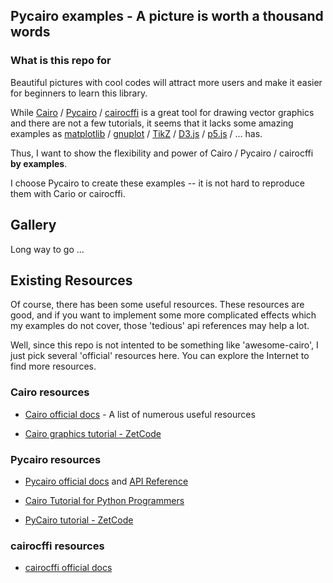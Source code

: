 ## Pycairo examples - A picture is worth a thousand words

### What is this repo for

Beautiful pictures with cool codes will attract more users and make it easier for beginners to learn this library.

While [Cairo](https://cairographics.org/) / [Pycairo](https://github.com/pygobject/pycairo) / [cairocffi](https://github.com/Kozea/cairocffi) is a great tool for drawing vector graphics and there are not a few tutorials, it seems that it lacks some amazing examples as [matplotlib](https://matplotlib.org/gallery/index.html) / [gnuplot](http://gnuplot.sourceforge.net/demo_5.0/) / [TikZ](http://www.texample.net/tikz/examples/all/) / [D3.js](https://github.com/d3/d3/wiki/Gallery) / [p5.js](https://p5js.org/examples/) / ... has.

Thus, I want to show the flexibility and power of Cairo / Pycairo / cairocffi **by examples**.

I choose Pycairo to create these examples -- it is not hard to reproduce them with Cario or cairocffi.



## Gallery

Long way to go ...



## Existing Resources

Of course, there has been some useful resources. These resources are good, and if you want to implement some more complicated effects which my examples do not cover, those 'tedious' api references may help a lot.

Well, since this repo is not intented to be something like 'awesome-cairo', I just pick several 'official' resources here. You can explore the Internet to find more resources.

### Cairo resources

* [Cairo official docs](https://www.cairographics.org/documentation/) - A list of numerous useful resources

* [Cairo graphics tutorial - ZetCode](http://zetcode.com/gfx/cairo/)

### Pycairo resources

* [Pycairo official docs](https://pycairo.readthedocs.io/en/latest/) and [API Reference](https://pycairo.readthedocs.io/en/latest/reference/index.html)

* [Cairo Tutorial for Python Programmers](http://www.tortall.net/mu/wiki/CairoTutorial)

* [PyCairo tutorial - ZetCode](http://zetcode.com/gfx/pycairo/)

### cairocffi resources

* [cairocffi official docs](http://cairocffi.readthedocs.io/en/latest/index.html)